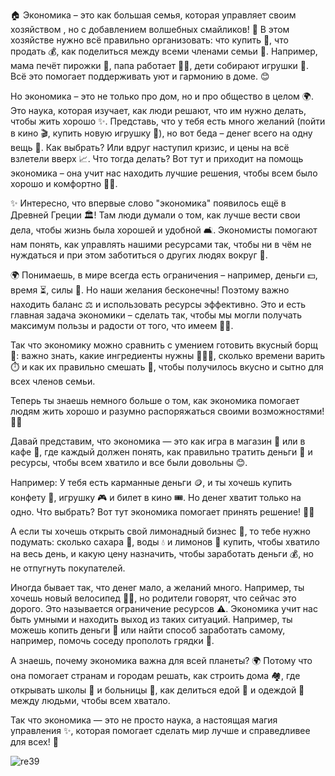 🏠 Экономика  – это как большая семья, которая управляет своим хозяйством , но с добавлением волшебных смайликов! 🌟 В этом хозяйстве нужно всё правильно организовать: что купить 🛒, что продать 💰, как поделиться между всеми членами семьи 🤝. Например, мама печёт пирожки 🥧, папа работает 👷‍♂️, дети собирают игрушки 🧸. Всё это помогает поддерживать уют и гармонию в доме. 😊 

Но экономика – это не только про дом, но и про общество в целом 🌍. Это наука, которая изучает, как люди решают, что им нужно делать, чтобы жить хорошо ✨. Представь, что у тебя есть много желаний (пойти в кино 🎬, купить новую игрушку 🎠), но вот беда – денег всего на одну вещь 💸. Как выбрать? Или вдруг наступил кризис, и цены на всё взлетели вверх 📈. Что тогда делать? Вот тут и приходит на помощь экономика – она учит нас находить лучшие решения, чтобы всем было хорошо и комфортно 🏡💖. 

✨ Интересно, что впервые слово "экономика" появилось ещё в Древней Греции 🏛️! Там люди думали о том, как лучше вести свои дела, чтобы жизнь была хорошей и удобной 🛋️. Экономисты помогают нам понять, как управлять нашими ресурсами так, чтобы ни в чём не нуждаться и при этом заботиться о других людях вокруг 🤗. 

🌍 Понимаешь, в мире всегда есть ограничения – например, деньги 💵, время ⏳, силы 💪. Но наши желания бесконечны! Поэтому важно находить баланс ⚖️ и использовать ресурсы эффективно. Это и есть главная задача экономики – сделать так, чтобы мы могли получать максимум пользы и радости от того, что имеем 🎁🌈. 

Так что экономику можно сравнить с умением готовить вкусный борщ 🍲: важно знать, какие ингредиенты нужны 🥕🥔🧅, сколько времени варить ⏱️ и как их правильно смешать 🔀, чтобы получилось вкусно и сытно для всех членов семьи.  

Теперь ты знаешь немного больше о том, как экономика помогает людям жить хорошо и разумно распоряжаться своими возможностями! 🎉🌟 

Давай представим, что экономика  — это как игра в магазин 🛒 или в кафе 🍔, где каждый должен понять, как правильно тратить деньги 💸 и ресурсы, чтобы всем хватило и все были довольны 😊.  

Например: 
 У тебя есть карманные деньги 🪙, и ты хочешь купить конфету 🍬, игрушку 🎮 и билет в кино 🎟️. Но денег хватит только на одно. Что выбрать? Вот тут экономика помогает принять решение! 🤔💡 

А если ты хочешь открыть свой лимонадный бизнес 🍋, то тебе нужно подумать: сколько сахара 🍚, воды 💧 и лимонов 🍋 купить, чтобы хватило на весь день, и какую цену назначить, чтобы заработать деньги 💰, но не отпугнуть покупателей. 
     

Иногда бывает так, что денег мало, а желаний много. Например, ты хочешь новый велосипед 🚴‍♂️, но родители говорят, что сейчас это дорого. Это называется ограничение ресурсов  ⚠️. Экономика учит нас быть умными и находить выход из таких ситуаций. Например, ты можешь копить деньги 🐷 или найти способ заработать самому, например, помочь соседу прополоть грядки 🌱. 

А знаешь, почему экономика важна для всей планеты? 🌍 Потому что она помогает странам и городам решать, как строить дома 🏘️, где открывать школы 🏫 и больницы 🏥, как делиться едой 🍎 и одеждой 👕 между людьми, чтобы всем хватало. 

Так что экономика — это не просто наука, а настоящая магия управления  ✨, которая помогает сделать мир лучше и справедливее для всех! 🎉 

![re39](https://github.com/user-attachments/assets/db5f4da5-3d31-41fd-939f-c81110477ae2)
